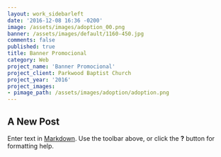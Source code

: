 ```yaml
---
layout: work_sidebarleft
date: '2016-12-08 16:36 -0200'
image: /assets/images/adoption_00.png
banner: /assets/images/default/1160-450.jpg
comments: false
published: true
title: Banner Promocional
category: Web
project_name: 'Banner Promocional'
project_client: Parkwood Baptist Church
project_year: '2016'
project_images:
- pimage_path: /assets/images/adoption/adoption.png
---
```

## A New Post

Enter text in [Markdown](http://daringfireball.net/projects/markdown/). Use the toolbar above, or click the **?** button for formatting help.
